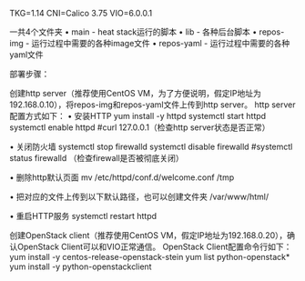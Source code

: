TKG=1.14
CNI=Calico 3.75
VIO=6.0.0.1

一共4个文件夹
• main - heat stack运行的脚本
• lib - 各种后台脚本
• repos-img - 运行过程中需要的各种image文件
• repos-yaml - 运行过程中需要的各种yaml文件

部署步骤：

创建http server（推荐使用CentOS VM，为了方便说明，假定IP地址为192.168.0.10），将repos-img和repos-yaml文件上传到http server。 http server配置方式如下：
  • 安装HTTP
  yum install -y httpd
  systemctl start httpd
  systemctl enable httpd
  #curl 127.0.0.1（检查http server状态是否正常）

• 关闭防火墙
systemctl stop firewalld
systemctl disable firewalld
#systemctl status firewalld （检查firewall是否被彻底关闭）

• 删除http默认页面
mv /etc/httpd/conf.d/welcome.conf /tmp

• 把对应的文件上传到以下默认路径，也可以创建文件夹
/var/www/html/

• 重启HTTP服务
systemctl restart httpd

创建OpenStack client（推荐使用CentOS VM，假定IP地址为192.168.0.20），确认OpenStack Client可以和VIO正常通信。 OpenStack Client配置命令行如下：
yum install -y centos-release-openstack-stein
yum list python-openstack*
yum install -y python-openstackclient
